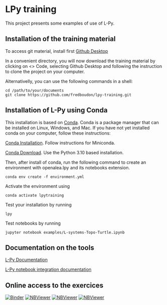 # LPy training 

This project presents some examples of use of L-Py.

## Installation of the training material

To access git material, install first [Github Desktop](https://desktop.github.com/)

In a convenient directory, you will now download the training material by clicking on <> Code, selecting Github Desktop and following the instruction to clone the project on your computer.

Alternativelly, you can use the following commands in a shell:

    cd /path/to/your/documents
    git clone https://github.com/fredboudon/lpy-training.git


## Installation of L-Py using Conda


This installation is based on [Conda](https://conda.io). Conda is a package manager that can be installed on Linux, Windows, and Mac.
If you have not yet installed conda on your computer, follow these instructions:

[Conda Installation](https://docs.conda.io/projects/conda/en/latest/user-guide/install/index.html). Follow instructions for Miniconda.

[Conda Download](https://conda.io/miniconda.html). Use the Python 3.10 based installation.

Then, after install of conda, run the following command to create an environment with openalea.lpy and its notebooks extension.

    conda env create -f environment.yml

Activate the environment using

    conda activate lpytraining

Test your installation by running

    lpy

Test notebooks by running

    jupyter notebook examples/L-systems-Topo-Turtle.ipynb

    
## Documentation on the tools

[L-Py Documentation](https://lpy.readthedocs.io/en/latest/)

[L-Py notebook integration documentation](https://github.com/jvail/plantgl-jupyter)

## Online access to the exercices

[![Binder](https://mybinder.org/badge_logo.svg)](https://mybinder.org/v2/gh/fredboudon/lpy-training.git/imagina2021?filepath=examples)
[![NBViewer](https://img.shields.io/badge/render-nbviewer-orange.svg)](https://nbviewer.jupyter.org/github/fredboudon/lpy-training/blob/imagina2021/examples/L-systems-Topo-Turtle.ipynb)
[![NBViewer](https://img.shields.io/badge/render-nbviewer-orange.svg)](https://nbviewer.jupyter.org/github/fredboudon/lpy-training/blob/imagina2021/examples/L-systems-Rewritting.ipynb)
[![NBViewer](https://img.shields.io/badge/render-nbviewer-orange.svg)](https://nbviewer.jupyter.org/github/fredboudon/lpy-training/blob/imagina2021/examples/Lsystems-InformationTransfert.ipynb)
